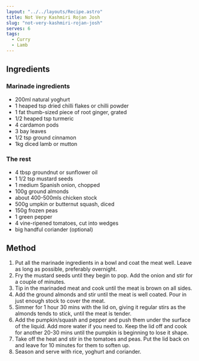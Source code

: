 ```yaml
---
layout: "../../layouts/Recipe.astro"
title: Not Very Kashmiri Rojan Josh
slug: "not-very-kashmiri-rojan-josh"
serves: 6
tags:
  - Curry
  - Lamb
---
```


## Ingredients


### Marinade ingredients

- 200ml natural yoghurt
- 1 heaped tsp dried chilli flakes or chilli powder
- 1 fat thumb-sized piece of root ginger, grated
- 1/2 heaped tsp turmeric
- 4 cardamon pods
- 3 bay leaves
- 1/2 tsp ground cinnamon
- 1kg diced lamb or mutton

### The rest

- 4 tbsp groundnut or sunflower oil
- 1 1/2 tsp mustard seeds
- 1 medium Spanish onion, chopped
- 100g ground almonds
- about 400-500mls chicken stock
- 500g umpkin or butternut squash, diced
- 150g frozen peas
- 1 green pepper
- 4 vine-ripened tomatoes, cut into wedges
- big handful coriander (optional)

## Method

1. Put all the marinade ingredients in a bowl and coat the meat well. Leave as long as possible, preferably overnight.
1. Fry the mustard seeds until they begin to pop. Add the onion and stir for a couple of minutes.
1. Tip in the marinaded meat and cook until the meat is brown on all sides.
1. Add the ground almonds and stir until the meat is well coated. Pour in just enough stock to cover the meat.
1. Simmer for 1 hour 30 mins with the lid on, giving it regular stirs as the almonds tends to stick, until the meat is tender.
1. Add the pumpkin/squash and pepper and push them under the surface of the liquid. Add more water if you need to. Keep the lid off and cook for another 20-30 mins until the pumpkin is beginning to lose it shape.
1. Take off the heat and stir in the tomatoes and peas. Put the lid back on and leave for 10 minutes for them to soften up.
1. Season and serve with rice, yoghurt and coriander.